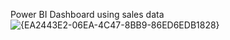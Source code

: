 Power BI Dashboard using sales data
![{EA2443E2-06EA-4C47-8BB9-86ED6EDB1828}](https://github.com/user-attachments/assets/49a39480-614c-4b21-9879-fa6691c99bb2)
